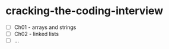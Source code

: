 # cracking-the-coding-interview

- [ ] Ch01 - arrays and strings
- [ ] Ch02 - linked lists
- [ ] ...